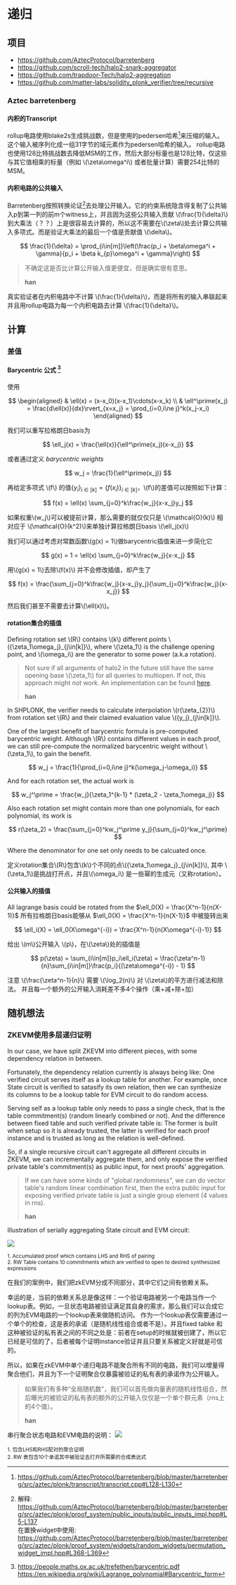# 递归

<!-- toc -->

## 项目

- <https://github.com/AztecProtocol/barretenberg>
- <https://github.com/scroll-tech/halo2-snark-aggregator>
- <https://github.com/trapdoor-Tech/halo2-aggregation>
- <https://github.com/matter-labs/solidity_plonk_verifier/tree/recursive>

### Aztec barretenberg

#### 内积的Transcript 

rollup电路使用blake2s生成挑战数，但是使用的pedersen哈希[^barretenberg-transcript]来压缩的输入。这个输入被序列化成一组31字节的域元素作为pedersen哈希的输入。
rollup电路也使用128比特挑战数去降低MSM的工作，然后大部分标量也是128比特，仅这些与其它值相乘的标量（例如  \\(\zeta\omega^i\\) 或者批量计算）需要254比特的MSM。
[^barretenberg-transcript]: <https://github.com/AztecProtocol/barretenberg/blob/master/barretenberg/src/aztec/plonk/transcript/transcript.cpp#L128-L130>



#### 内积电路的公共输入

Barretenberg按照转换论证[^barretenberg-permutation-widget]去处理公开输入。它的约束系统隐含得复制了公共输入p到第一列的前m个witness上，并且因为这些公共输入贡献 \\(\frac{1}{\delta}\\) 到大乘法（？？）上是很容易去计算的，所以这不需要在\\(\zeta\\)处去计算公共输入多项式。而是验证大乘法的最后一个值是贡献值 \\(\delta\\)。

$$
\frac{1}{\delta} = \prod_{i\in[m]}\left(\frac{p_i + \beta\omega^i + \gamma}{p_i + \beta k_{p}\omega^i + \gamma}\right)
$$


> 不确定这是否比计算公开输入值更便宜，但是确实很有意思。
>
> **han**


真实验证者在内积电路中不计算 \\(\frac{1}{\delta}\\)，而是将所有的输入串联起来并且用rollup电路为每一个内积电路去计算 \\(\frac{1}{\delta}\\)。

[^barretenberg-permutation-widget]: 解释: <https://github.com/AztecProtocol/barretenberg/blob/master/barretenberg/src/aztec/plonk/proof_system/public_inputs/public_inputs_impl.hpp#L5-L137> <br>在置换widget中使用: <https://github.com/AztecProtocol/barretenberg/blob/master/barretenberg/src/aztec/plonk/proof_system/widgets/random_widgets/permutation_widget_impl.hpp#L368-L369>


## 计算

### 差值

#### Barycentric 公式 [^barycentric-formula]

使用

$$
\begin{aligned}
& \ell(x) = (x-x_0)(x-x_1)\cdots(x-x_k) \\
& \ell^\prime(x_j) = \frac{d\ell(x)}{dx}\rvert_{x=x_j} = \prod_{i=0,i\ne j}^k(x_j-x_i)
\end{aligned}
$$

我们可以重写拉格朗日basis为

$$
\ell_j(x) = \frac{\ell(x)}{\ell^\prime(x_j)(x-x_j)}
$$

或者通过定义 _barycentric weights_

$$
w_j = \frac{1}{\ell^\prime(x_j)}
$$

再给定多项式 \\(f\\) 的值$\{y_i\}_{i\in[k]} = \{f(x_i)\}_{i\in[k]}$，\\(f\\)的差值可以按照如下计算：

$$
f(x) = \ell(x) \sum_{j=0}^k\frac{w_j}{x-x_j}y_j
$$

如果权重\\(w_j\\)可以被提前计算，那么需要的就仅仅只是 \\(\mathcal{O}(k)\\) 相对应于 \\(\mathcal{O}(k^2)\\)来单独计算拉格朗日basis \\(\ell_j(x)\\) 

我们可以通过考虑对常数函数\\(g(x) = 1\\)做barycentric插值来进一步简化它

$$
g(x) = 1 = \ell(x) \sum_{j=0}^k\frac{w_j}{x-x_j}
$$

用\\(g(x) = 1\\)去除\\(f(x)\\) 并不会修改插值，却产生了

$$
f(x) = \frac{\sum_{j=0}^k\frac{w_j}{x-x_j}y_j}{\sum_{j=0}^k\frac{w_j}{x-x_j}}
$$

然后我们甚至不需要去计算\\(\ell(x)\\)。

[^barycentric-formula]: <https://people.maths.ox.ac.uk/trefethen/barycentric.pdf> <br><https://en.wikipedia.org/wiki/Lagrange_polynomial#Barycentric_form>

#### rotation集合的插值

Defining rotation set \\(R\\) contains \\(k\\) different points \\(\{\zeta_1\omega_j\}_{j\in[k]}\\), where \\(\zeta_1\\) is the challenge opening point, and \\(\omega_i\\) are the generator to some power (a.k.a rotation).

> Not sure if all arguments of halo2 in the future still have the same opening base \\(\zeta_1\\) for all queries to multiopen. If not, this approach might not work. An implementation can be found [here](https://github.com/han0110/halo2/blob/feature%2Fbarycentric-for-r/halo2_proofs/src/poly/multiopen/shplonk/verifier.rs#L60-L99).
>
> **han**

In SHPLONK, the verifier needs to calculate interpolation \\(r(\zeta_{2})\\) from rotation set \\(R\\) and their claimed evaluation value \\(\{y_j\}_{j\in[k]}\\).

One of the largest benefit of barycentric formula is pre-computed barycentric weight. Although \\(R\\) contains different values in each proof, we can still pre-compute the normalized barycentric weight without \\(\zeta_1\\), to gain the benefit.

$$
w_j = \frac{1}{\prod_{i=0,i\ne j}^k(\omega_j-\omega_i)}
$$

And for each rotation set, the actual work is 

$$
w_j^\prime = \frac{w_j}{\zeta_1^{k-1} * (\zeta_2 - \zeta_1\omega_j)}
$$

Also each rotation set might contain more than one polynomials, for each polynomial, its work is

$$
r(\zeta_2) = \frac{\sum_{j=0}^kw_j^\prime y_j}{\sum_{j=0}^kw_j^\prime}
$$

Where the denominator for one set only needs to be calcuated once.

定义rotation集合\\(R\\)包含\\(k\\)个不同的点\\(\{\zeta_1\omega_j\}_{j\in[k]}\\), 其中 \\(\zeta_1\\)是挑战打开点，并且\\(\omega_i\\) 是一些幂的生成元（又称rotation）。

#### 公共输入的插值

All lagrange basis could be rotated from the $\ell_0(X) = \frac{X^n-1}{n(X-1)}$
所有拉格朗日basis能够从 $\ell_0(X) = \frac{X^n-1}{n(X-1)}$ 中被旋转出来

$$
\ell_i(X) = \ell_0(X\omega^{-i}) = \frac{X^n-1}{n(X\omega^{-i}-1)}
$$

给出 \\(m\\)公开输入 \\(p\\)，在\\(\zeta\\)处的插值是

$$
p(\zeta) = \sum_{i\in[m]}p_i\ell_i(\zeta) = \frac{\zeta^n-1}{n}\sum_{i\in[m]}\frac{p_i}{(\zeta\omega^{-i}) - 1}
$$

注意 \\(\frac{\zeta^n-1}{n}\\) 需要 \\(\log_2(n)\\) 对 \\(\zeta\\)的平方进行减法和除法。
并且每一个额外的公开输入消耗差不多4个操作（乘+减+除+加）

## 随机想法

### ZKEVM使用多层递归证明

In our case, we have split ZKEVM into different pieces, with some dependency relation in between.

Fortunately, the dependency relation currently is always being like: One verified circuit serves itself as a lookup table for another. For example, once State circuit is verified to satasify its own relation, then we can synthesize its columns to be a lookup table for EVM circuit to do random access.

Serving self as a lookup table only needs to pass a single check, that is the table commitment(s) (random linearly combined or not). And the difference between fixed table and such verified private table is: The former is built when setup so it is already trusted, the latter is verified for each proof instance and is trusted as long as the relation is well-defined.

So, if a single recursive circuit can't aggregate all different circuits in ZKEVM, we can incrementally aggregate them, and only expose the verified private table's commitment(s) as public input, for next proofs' aggregation.

> If we can have some kinds of "global randomness", we can do vector table's random linear combination first, then the extra public input for exposing verified private table is just a single group element (4 values in rns).
>
> **han**

Illustration of serially aggregating State circuit and EVM circuit:

![](./recursion_aggregation-serial.png)

<sub style="bottom: 1em; left: 1em">
1. Accumulated proof which contains LHS and RHS of pairing <br>
2. RW Table contains 10 commitments which are verified to open to desired synthesized expressions
</sub>

在我们的案例中，我们把zkEVM分成不同部分，其中它们之间有依赖关系。

幸运的是，当前的依赖关系总是像这样：一个验证电路被另一个电路当作一个lookup表。例如，一旦状态电路被验证满足其自身的需求，那么我们可以合成它的列为EVM电路的一个lookup表来做随机访问。
作为一个lookup表仅需要通过一个单个的检查，这是表的承诺（是随机线性组合或者不是）。并且fixed tabke 和这种被验证的私有表之间的不同之处是：前者在setup的时候就被创建了，所以它已经是可信的了，后者被每个证明instance验证并且只要关系被定义好就是可信的。

所以，如果在zkEVM中单个递归电路不能聚合所有不同的电路，我们可以增量得聚合他们，并且为下一个证明聚合仅暴露被验证的私有表的承诺作为公开输入。

> 如果我们有多种“全局随机数”，我们可以首先做向量表的随机线性组合，然后曝光的被验证的私有表的额外的公开输入仅仅是一个单个群元素（rns上的4个值）。
>
> **han**

串行聚合状态电路和EVM电路的说明：
![](./recursion_aggregation-serial.png)

<sub style="bottom: 1em; left: 1em">
1. 包含LHS和RHS配对的聚合证明 <br>
2. RW 表包含10个承诺其中被验证去打开所需要的合成表达式
</sub>